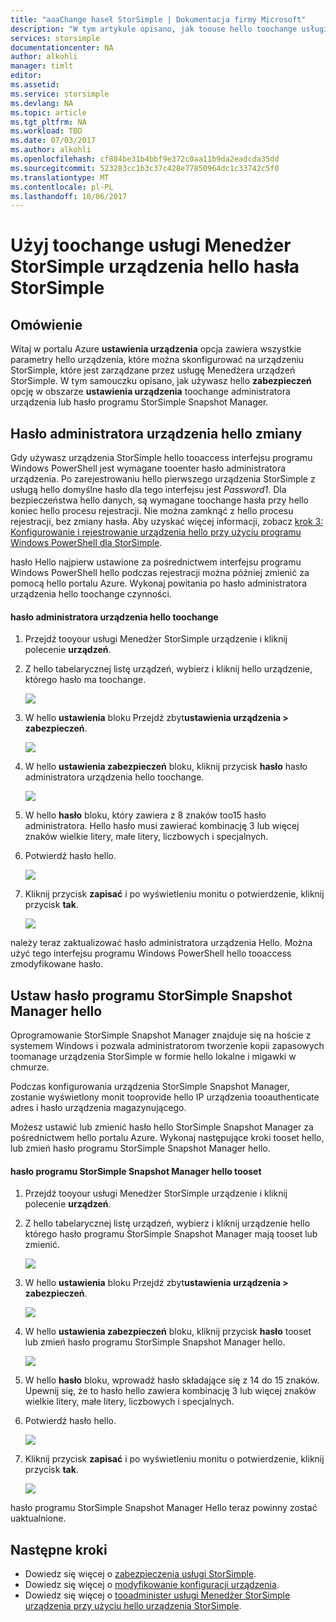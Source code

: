 ```yaml
---
title: "aaaChange haseł StorSimple | Dokumentacja firmy Microsoft"
description: "W tym artykule opisano, jak toouse hello toochange usługi Menedżer StorSimple urządzenia StorSimple Snapshot Manager i urządzeń hasła administratora."
services: storsimple
documentationcenter: NA
author: alkohli
manager: timlt
editor: 
ms.assetid: 
ms.service: storsimple
ms.devlang: NA
ms.topic: article
ms.tgt_pltfrm: NA
ms.workload: TBD
ms.date: 07/03/2017
ms.author: alkohli
ms.openlocfilehash: cf884be31b4bbf9e372c0aa11b9da2eadcda35dd
ms.sourcegitcommit: 523283cc1b3c37c428e77850964dc1c33742c5f0
ms.translationtype: MT
ms.contentlocale: pl-PL
ms.lasthandoff: 10/06/2017
---
```

# <a name="use-hello-storsimple-device-manager-service-toochange-your-storsimple-passwords"></a>Użyj toochange usługi Menedżer StorSimple urządzenia hello hasła StorSimple

## <a name="overview"></a>Omówienie
Witaj w portalu Azure **ustawienia urządzenia** opcja zawiera wszystkie parametry hello urządzenia, które można skonfigurować na urządzeniu StorSimple, które jest zarządzane przez usługę Menedżera urządzeń StorSimple. W tym samouczku opisano, jak używasz hello **zabezpieczeń** opcję w obszarze **ustawienia urządzenia** toochange administratora urządzenia lub hasło programu StorSimple Snapshot Manager.

## <a name="change-hello-device-administrator-password"></a>Hasło administratora urządzenia hello zmiany
Gdy używasz urządzenia StorSimple hello tooaccess interfejsu programu Windows PowerShell jest wymagane tooenter hasło administratora urządzenia. Po zarejestrowaniu hello pierwszego urządzenia StorSimple z usługą hello domyślne hasło dla tego interfejsu jest *Password1*. Dla bezpieczeństwa hello danych, są wymagane toochange hasła przy hello koniec hello procesu rejestracji. Nie można zamknąć z hello procesu rejestracji, bez zmiany hasła. Aby uzyskać więcej informacji, zobacz [krok 3: Konfigurowanie i rejestrowanie urządzenia hello przy użyciu programu Windows PowerShell dla StorSimple](storsimple-8000-deployment-walkthrough-u2.md#step-3-configure-and-register-the-device-through-windows-powershell-for-storsimple).

hasło Hello najpierw ustawione za pośrednictwem interfejsu programu Windows PowerShell hello podczas rejestracji można później zmienić za pomocą hello portalu Azure. Wykonaj powitania po hasło administratora urządzenia hello toochange czynności.

#### <a name="toochange-hello-device-administrator-password"></a>hasło administratora urządzenia hello toochange
1. Przejdź tooyour usługi Menedżer StorSimple urządzenie i kliknij polecenie **urządzeń**.

2. Z hello tabelarycznej listę urządzeń, wybierz i kliknij hello urządzenie, którego hasło ma toochange.

    ![](./media/storsimple-8000-change-passwords/changepwd1.png)

3. W hello **ustawienia** bloku Przejdź zbyt**ustawienia urządzenia > zabezpieczeń**.

    ![](./media/storsimple-8000-change-passwords/changepwd2.png)

4. W hello **ustawienia zabezpieczeń** bloku, kliknij przycisk **hasło** hasło administratora urządzenia hello toochange.

    ![](./media/storsimple-8000-change-passwords/changepwd3.png)

5. W hello **hasło** bloku, który zawiera z 8 znaków too15 hasło administratora. Hello hasło musi zawierać kombinację 3 lub więcej znaków wielkie litery, małe litery, liczbowych i specjalnych.

6. Potwierdź hasło hello.

    ![](./media/storsimple-8000-change-passwords/changepwd4.png)

7. Kliknij przycisk **zapisać** i po wyświetleniu monitu o potwierdzenie, kliknij przycisk **tak**.

    ![](./media/storsimple-8000-change-passwords/changepwd6.png)

należy teraz zaktualizować hasło administratora urządzenia Hello. Można użyć tego interfejsu programu Windows PowerShell hello tooaccess zmodyfikowane hasło.

## <a name="set-hello-storsimple-snapshot-manager-password"></a>Ustaw hasło programu StorSimple Snapshot Manager hello
Oprogramowanie StorSimple Snapshot Manager znajduje się na hoście z systemem Windows i pozwala administratorom tworzenie kopii zapasowych toomanage urządzenia StorSimple w formie hello lokalne i migawki w chmurze.

Podczas konfigurowania urządzenia StorSimple Snapshot Manager, zostanie wyświetlony monit tooprovide hello IP urządzenia tooauthenticate adres i hasło urządzenia magazynującego.

Możesz ustawić lub zmienić hasło hello StorSimple Snapshot Manager za pośrednictwem hello portalu Azure. Wykonaj następujące kroki tooset hello, lub zmień hasło programu StorSimple Snapshot Manager hello.

#### <a name="tooset-hello-storsimple-snapshot-manager-password"></a>hasło programu StorSimple Snapshot Manager hello tooset
1. Przejdź tooyour usługi Menedżer StorSimple urządzenie i kliknij polecenie **urządzeń**.

2. Z hello tabelarycznej listę urządzeń, wybierz i kliknij urządzenie hello którego hasło programu StorSimple Snapshot Manager mają tooset lub zmienić.

     ![](./media/storsimple-8000-change-passwords/changepwd1.png)

3. W hello **ustawienia** bloku Przejdź zbyt**ustawienia urządzenia > zabezpieczeń**.

     ![](./media/storsimple-8000-change-passwords/changepwd2.png)

4. W hello **ustawienia zabezpieczeń** bloku, kliknij przycisk **hasło** tooset lub zmień hasło programu StorSimple Snapshot Manager hello.

     ![](./media/storsimple-8000-change-passwords/changepwd3.png) 

5. W hello **hasło** bloku, wprowadź hasło składające się z 14 do 15 znaków. Upewnij się, że to hasło hello zawiera kombinację 3 lub więcej znaków wielkie litery, małe litery, liczbowych i specjalnych.

6. Potwierdź hasło hello.

     ![](./media/storsimple-8000-change-passwords/changepwd5.png)

7. Kliknij przycisk **zapisać** i po wyświetleniu monitu o potwierdzenie, kliknij przycisk **tak**.

     ![](./media/storsimple-8000-change-passwords/changepwd6.png)

hasło programu StorSimple Snapshot Manager Hello teraz powinny zostać uaktualnione.

## <a name="next-steps"></a>Następne kroki
* Dowiedz się więcej o [zabezpieczenia usługi StorSimple](storsimple-8000-security.md).
* Dowiedz się więcej o [modyfikowanie konfiguracji urządzenia](storsimple-8000-modify-device-config.md).
* Dowiedz się więcej o [tooadminister usługi Menedżer StorSimple urządzenia przy użyciu hello urządzenia StorSimple](storsimple-8000-manager-service-administration.md).

